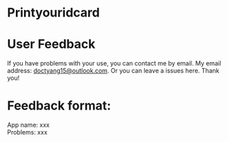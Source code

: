# Printyouridcard

# User Feedback
If you have problems with your use, you can contact me by email. 
My email address: doctyang15@outlook.com. Or you can leave a issues here. Thank you!

# Feedback format:
 App name: xxx  
 Problems: xxx

